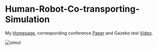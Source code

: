 # Human-Robot-Co-transporting-Simulation
My [Homepage](https://orcid.org/0000-0002-3604-4895), corresponding conference [Paper](https://doi.org/10.1007/978-3-031-13822-5_32) and Gazebo test [Video](https://youtu.be/uHWoCwFvxF8).

![simul](https://user-images.githubusercontent.com/60951105/183253128-64c5506f-b60f-4fcd-ae5c-c6b7798e26d7.png)


